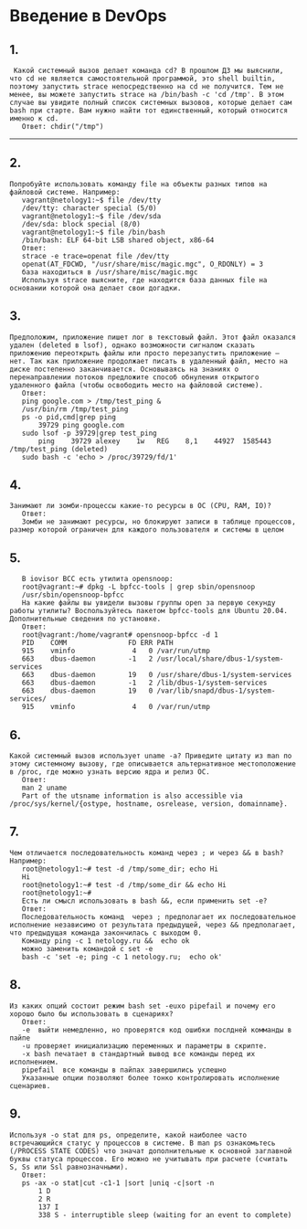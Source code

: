 # Введение в DevOps

## 1.

     Какой системный вызов делает команда cd? В прошлом ДЗ мы выяснили, что cd не является самостоятельной программой, это shell builtin, поэтому запустить strace непосредственно на cd не получится. Тем не менее, вы можете запустить strace на /bin/bash -c 'cd /tmp'. В этом случае вы увидите полный список системных вызовов, которые делает сам bash при старте. Вам нужно найти тот единственный, который относится именно к cd. 
       Ответ: chdir("/tmp")

---

## 2.
        
    Попробуйте использовать команду file на объекты разных типов на файловой системе. Например: 
       vagrant@netology1:~$ file /dev/tty
       /dev/tty: character special (5/0)
       vagrant@netology1:~$ file /dev/sda
       /dev/sda: block special (8/0)
       vagrant@netology1:~$ file /bin/bash
       /bin/bash: ELF 64-bit LSB shared object, x86-64
       Ответ: 
       strace -e trace=openat file /dev/tty
       openat(AT_FDCWD, "/usr/share/misc/magic.mgc", O_RDONLY) = 3
       база находиться в /usr/share/misc/magic.mgc
       Используя strace выясните, где находится база данных file на основании которой она делает свои догадки. 
    
 ## 3.
 
    Предположим, приложение пишет лог в текстовый файл. Этот файл оказался удален (deleted в lsof), однако возможности сигналом сказать приложению переоткрыть файлы или просто перезапустить приложение – нет. Так как приложение продолжает писать в удаленный файл, место на диске постепенно заканчивается. Основываясь на знаниях о перенаправлении потоков предложите способ обнуления открытого удаленного файла (чтобы освободить место на файловой системе). 
       Ответ:
       ping google.com > /tmp/test_ping &
       /usr/bin/rm /tmp/test_ping 
       ps -o pid,cmd|grep ping
           39729 ping google.com
       sudo lsof -p 39729|grep test_ping
           ping    39729 alexey    1w   REG    8,1    44927  1585443 /tmp/test_ping (deleted)
       sudo bash -c 'echo > /proc/39729/fd/1'

## 4.

    Занимают ли зомби-процессы какие-то ресурсы в ОС (CPU, RAM, IO)? 
       Ответ: 
       Зомби не занимают ресурсы, но блокируют записи в таблице процессов, размер которой ограничен для каждого пользователя и системы в целом
    
## 5.
       В iovisor BCC есть утилита opensnoop: 
       root@vagrant:~# dpkg -L bpfcc-tools | grep sbin/opensnoop
       /usr/sbin/opensnoop-bpfcc
       На какие файлы вы увидели вызовы группы open за первую секунду работы утилиты? Воспользуйтесь пакетом bpfcc-tools для Ubuntu 20.04. Дополнительные сведения по установке. 
       Ответ:
       root@vagrant:/home/vagrant# opensnoop-bpfcc -d 1
       PID    COMM               FD ERR PATH
       915    vminfo              4   0 /var/run/utmp
       663    dbus-daemon        -1   2 /usr/local/share/dbus-1/system-services
       663    dbus-daemon        19   0 /usr/share/dbus-1/system-services
       663    dbus-daemon        -1   2 /lib/dbus-1/system-services
       663    dbus-daemon        19   0 /var/lib/snapd/dbus-1/system-services/
       915    vminfo              4   0 /var/run/utmp

## 6. 
    
    Какой системный вызов использует uname -a? Приведите цитату из man по этому системному вызову, где описывается альтернативное местоположение в /proc, где можно узнать версию ядра и релиз ОС. 
       Ответ:
       man 2 uname
       Part of the utsname information is also accessible via /proc/sys/kernel/{ostype, hostname, osrelease, version, domainname}.
    
## 7.  
    
    Чем отличается последовательность команд через ; и через && в bash? Например: 
       root@netology1:~# test -d /tmp/some_dir; echo Hi
       Hi
       root@netology1:~# test -d /tmp/some_dir && echo Hi
       root@netology1:~#
       Есть ли смысл использовать в bash &&, если применить set -e? 
       Ответ:
       Последовательность команд  через ; предполагает их последовательное исполнение независимо от результата предыдущей, через && предполагает, что предыдущая команда закончилась с выходом 0.
       Команду ping -c 1 netology.ru &&  echo ok  
       можно заменить командой с set -e
       bash -c 'set -e; ping -c 1 netology.ru;  echo ok'
    
## 8.    
    
    Из каких опций состоит режим bash set -euxo pipefail и почему его хорошо было бы использовать в сценариях? 
       Ответ:
       -e  выйти немедленно, но проверятся код ошибки послдней комманды в пайпе
       -u проверяет инициализацию переменных и параметры в скрипте. 
       -x bash печатает в стандартный вывод все команды перед их исполнением. 
       pipefail  все команды в пайпах завершились успешно
       Указанные опции позволяют более тонко контролировать исполнение сценариев.
    
## 9.

    Используя -o stat для ps, определите, какой наиболее часто встречающийся статус у процессов в системе. В man ps ознакомьтесь (/PROCESS STATE CODES) что значат дополнительные к основной заглавной буквы статуса процессов. Его можно не учитывать при расчете (считать S, Ss или Ssl равнозначными). 
       Ответ:
       ps -ax -o stat|cut -c1-1 |sort |uniq -c|sort -n
           1 D
           2 R
           137 I
           338 S - interruptible sleep (waiting for an event to complete)
